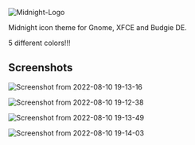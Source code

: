 
![Midnight-Logo](https://user-images.githubusercontent.com/60283532/183975601-be9f482b-bf23-4c9b-8b6e-a38b470f8125.png)

Midnight icon theme for Gnome, XFCE and Budgie DE.

5 different colors!!!

Screenshots
--
![Screenshot from 2022-08-10 19-13-16](https://user-images.githubusercontent.com/60283532/183975786-821b3ef5-b928-4168-ae66-89533c5b794e.png)

![Screenshot from 2022-08-10 19-12-38](https://user-images.githubusercontent.com/60283532/183975823-e8873e52-3319-4893-ab8d-86ca272be219.png)

![Screenshot from 2022-08-10 19-13-49](https://user-images.githubusercontent.com/60283532/183975877-741d40f2-b77c-41b8-ad22-4935e22831b7.png)

![Screenshot from 2022-08-10 19-14-03](https://user-images.githubusercontent.com/60283532/183975906-6a6b82ee-a45d-43b7-9b68-5271de7825c9.png)
